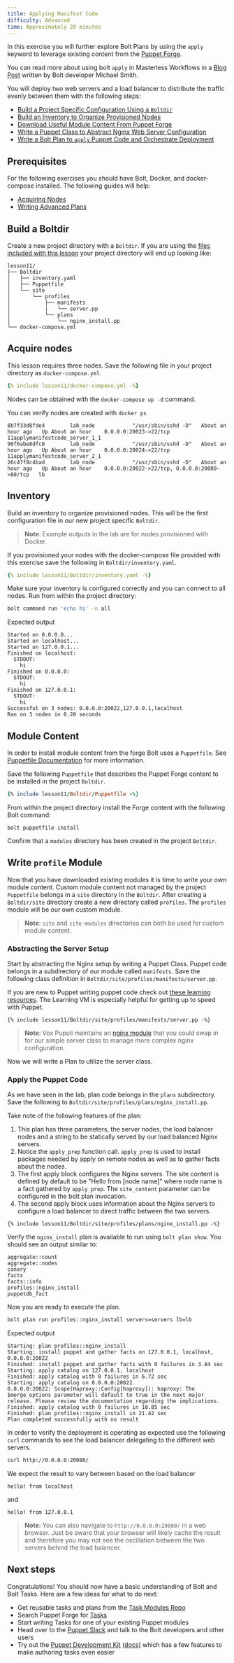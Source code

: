 ```yaml
---
title: Applying Manifest Code
difficulty: Advanced
time: Approximately 20 minutes
---
```


In this exercise you will further explore Bolt Plans by using the `apply` keyword to leverage existing content from the [Puppet Forge](https://forge.puppet.com/).

You can read more about using bolt `apply` in Masterless Workflows in a [Blog Post](https://puppet.com/blog/introducing-masterless-puppet-bolt) written by Bolt developer Michael Smith. 

You will deploy two web servers and a load balancer to distribute the traffic evenly between them with the following steps:

- [Build a Project Specific Configuration Using a `Boltdir`](#build-a-boltdir)
- [Build an Inventory to Organize Provisioned Nodes](#inventory)
- [Download Useful Module Content From Puppet Forge](#module-content)
- [Write a Puppet Class to Abstract Nginx Web Server Configuration](#abstracting-the-server-setup)
- [Write a Bolt Plan to `apply` Puppet Code and Orchestrate Deployment](#apply-the-puppet-code)

## Prerequisites

For the following exercises you should have Bolt, Docker, and docker-compose installed. The following guides will help:

- [Acquiring Nodes](../02-acquiring-nodes)
- [Writing Advanced Plans](../09-writing-advanced-plans)


## Build a Boltdir

Create a new project directory with a `Boltdir`. If you are using the [files included with this lesson](https://github.com/puppetlabs/bolt/tree/master/docs/_includes) your project directory will end up looking like:

```
lesson11/
├── Boltdir
│   ├── inventory.yaml
│   ├── Puppetfile
│   └── site
│       └── profiles
│           ├── manifests
│           |   └── server.pp
│           └── plans
│               └── nginx_install.pp
└── docker-compose.yml
```

## Acquire nodes

This lesson requires three nodes. Save the following file in your project directory as `docker-compose.yml`.

```yaml
{% include lesson11/docker-compose.yml -%}
```

Nodes can be obtained with the `docker-compose up -d` command.

You can verify nodes are created with `docker ps`
```
8b7f33d8fde4        lab_node            "/usr/sbin/sshd -D"   About an hour ago   Up About an hour    0.0.0.0:20023->22/tcp                          11applymanifestcode_server_1_1
90f6abe8dfc8        lab_node            "/usr/sbin/sshd -D"   About an hour ago   Up About an hour    0.0.0.0:20024->22/tcp                          11applymanifestcode_server_2_1
26c47f8c4bad        lab_node            "/usr/sbin/sshd -D"   About an hour ago   Up About an hour    0.0.0.0:20022->22/tcp, 0.0.0.0:20080->80/tcp   lb
```

## Inventory

Build an inventory to organize provisioned nodes. This will be the first configuration file in our new project specific `Boltdir`. 

> **Note**: Example outputs in the lab are for nodes provisioned with Docker. 

If you provisioned your nodes with the docker-compose file provided with this exercise save the following in `Boltdir/inventory.yaml`.

```yaml
{% include lesson11/Boltdir/inventory.yaml -%}
```

Make sure your inventory is configured correctly and you can connect to all nodes. Run from within the project directory:

```bash
bolt command run 'echo hi' -n all
```

Expected output

```plain
Started on 0.0.0.0...
Started on localhost...
Started on 127.0.0.1...
Finished on localhost:
  STDOUT:
    hi
Finished on 0.0.0.0:
  STDOUT:
    hi
Finished on 127.0.0.1:
  STDOUT:
    hi
Successful on 3 nodes: 0.0.0.0:20022,127.0.0.1,localhost
Ran on 3 nodes in 0.20 seconds
```

## Module Content

In order to install module content from the forge Bolt uses a `Puppetfile`. See [Puppetfile Documentation](https://puppet.com/docs/pe/latest/puppetfile.html) for more information. 

Save the following `Puppetfile` that describes the Puppet Forge content to be installed in the project `Boltdir`. 

```ruby
{% include lesson11/Boltdir/Puppetfile -%}
```

From within the project directory install the Forge content with the following Bolt command:

```shell
bolt puppetfile install
```

Confirm that a `modules` directory has been created in the project `Boltdir`. 

## Write `profile` Module

Now that you have downloaded existing modules it is time to write your own module content. Custom module content not managed by the project `Puppetfile` belongs in a `site` directory in the `Boltdir`. After creating a `Boltdir/site` directory create a new directory called `profiles`. The `profiles` module will be our own custom module. 

> **Note**: `site` and `site-modules` directories can both be used for custom module content.

### Abstracting the Server Setup

Start by abstracting the Nginx setup by writing a Puppet Class. Puppet code belongs in a subdirectory of our module called `manifests`. Save the following class definition in `Boltdir/site/profiles/manifests/server.pp`. 

If you are new to Puppet writing puppet code check out [these learning resources](https://learn.puppet.com/). The Learning VM is especially helpful for getting up to speed with Puppet.

```puppet
{% include lesson11/Boltdir/site/profiles/manifests/server.pp -%}
```

> **Note**: Vox Pupuli maintains an [nginx module](https://forge.puppet.com/puppet/nginx/readme) that you could swap in for our simple server class to manage more complex nginx configuration.

Now we will write a Plan to utilize the server class. 

### Apply the Puppet Code

As we have seen in the lab, plan code belongs in the `plans` subdirectory. Save the following to `Boltdir/site/profiles/plans/nginx_install.pp`.

Take note of the following features of the plan:

1. This plan has three parameters, the server nodes, the load balancer nodes and a string to be statically served by our load balanced Nginx servers. 
1. Notice the `apply_prep` function call. `apply_prep` is used to install packages needed by apply on remote nodes as well as to gather facts about the nodes.
1. The first apply block configures the Nginx servers. The site content is defined by default to be "Hello from [node name]" where node name is a fact gathered by `apply_prep`. The `site_content` parameter can be configured in the bolt plan invocation. 
1. The second apply block uses information about the Nginx servers to configure a load balancer to direct traffic between the two servers. 

```puppet
{% include lesson11/Boltdir/site/profiles/plans/nginx_install.pp -%}
```

Verify the `nginx_install` plan is available to run using `bolt plan show`. You should see an output similar to: 

```
aggregate::count
aggregate::nodes
canary
facts
facts::info
profiles::nginx_install
puppetdb_fact
```

Now you are ready to execute the plan. 

```bash
bolt plan run profiles::nginx_install servers=servers lb=lb
```

Expected output

```
Starting: plan profiles::nginx_install
Starting: install puppet and gather facts on 127.0.0.1, localhost, 0.0.0.0:20022
Finished: install puppet and gather facts with 0 failures in 3.84 sec
Starting: apply catalog on 127.0.0.1, localhost
Finished: apply catalog with 0 failures in 6.72 sec
Starting: apply catalog on 0.0.0.0:20022
0.0.0.0:20022: Scope(Haproxy::Config[haproxy]): haproxy: The $merge_options parameter will default to true in the next major release. Please review the documentation regarding the implications.
Finished: apply catalog with 0 failures in 10.85 sec
Finished: plan profiles::nginx_install in 21.42 sec
Plan completed successfully with no result
```

In order to verify the deployment is operating as expected use the following `curl` commands to see the load balancer delegating to the different web servers.

```bash
curl http://0.0.0.0:20080/
```

We expect the result to vary between based on the load balancer
```
hello! from localhost
```
and 
```
hello! from 127.0.0.1
```
> **Note**: You can also navigate to `http://0.0.0.0:20080/` in a web browser. Just be aware that your browser will likely cache the result and therefore you may not see the oscillation between the two servers behind the load balancer. 

## Next steps

Congratulations! You should now have a basic understanding of Bolt and Bolt Tasks. Here are a few ideas for what to do next:

* Get reusable tasks and plans from the [Task Modules Repo](https://github.com/puppetlabs/task-modules)
* Search Puppet Forge for [Tasks](https://forge.puppet.com/modules?with_tasks=yes)
* Start writing Tasks for one of your existing Puppet modules
* Head over to the [Puppet Slack](https://slack.puppet.com/) and talk to the Bolt developers and other users
* Try out the [Puppet Development Kit](https://puppet.com/download-puppet-development-kit) [(docs)](https://docs.puppet.com/pdk/latest/index.html) which has a few features to make authoring tasks even easier

